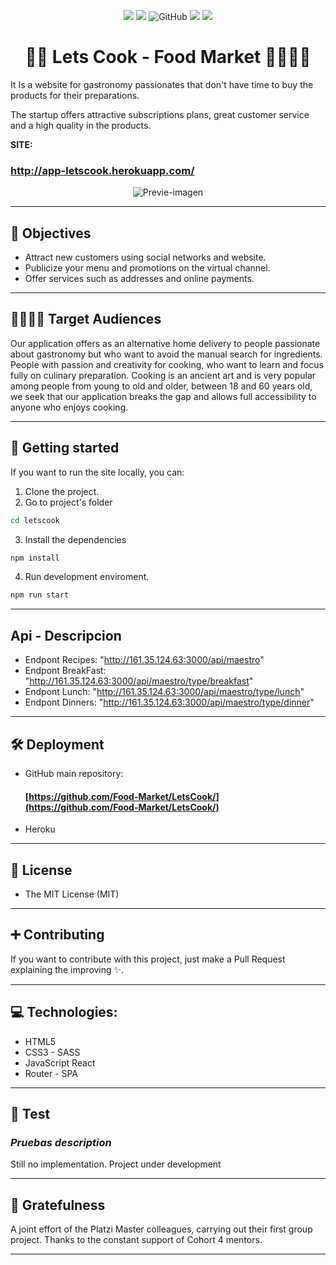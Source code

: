 <center>

<!-- ![letscook logo](https://i.imgur.com/kjBXVvE.png "letscook logo") -->

![](https://img.shields.io/github/stars/Food-Market/letscook) ![](https://img.shields.io/github/forks/Food-Market/letscook)
![GitHub](https://img.shields.io/github/license/Food-Market/LetsCook?color=%232a9d8f)
![](https://img.shields.io/github/release/Food-Market/letscook) ![](https://img.shields.io/github/issues/Food-Market/letscook)

# 🍛🥗 Lets Cook - Food Market 👩‍🍳👨‍🍳

  </center>

It Is a website for gastronomy passionates that don't have time to buy the products for their preparations.

The startup offers attractive subscriptions plans, great customer service and a high quality in the products.

**SITE:**

### http://app-letscook.herokuapp.com/

<center>

![Previe-imagen](https://i.imgur.com/gtQVQGM.png)

</center>

---

## 🎯 Objectives

- Attract new customers using social networks and website.
- Publicize your menu and promotions on the virtual channel.
- Offer services such as addresses and online payments.

---

## 👨‍👩‍👧‍👦 Target Audiences

Our application offers as an alternative home delivery to people passionate about gastronomy but who want to avoid the manual search for ingredients. People with passion and creativity for cooking, who want to learn and focus fully on culinary preparation. Cooking is an ancient art and is very popular among people from young to old and older, between 18 and 60 years old, we seek that our application breaks the gap and allows full accessibility to anyone who enjoys cooking.

---

## 🚀 Getting started

If you want to run the site locally, you can:

1. Clone the project.
2. Go to project's folder

```bash
cd letscook
```

3. Install the dependencies

```bash
npm install
```

4. Run development enviroment.

```bash
npm run start
```

---

## Api - Descripcion

- Endpont Recipes: "http://161.35.124.63:3000/api/maestro"
- Endpont BreakFast: "http://161.35.124.63:3000/api/maestro/type/breakfast"
- Endpont Lunch: "http://161.35.124.63:3000/api/maestro/type/lunch"
- Endpont Dinners: "http://161.35.124.63:3000/api/maestro/type/dinner"

---

## 🛠 Deployment

- GitHub main repository:

  #### [https://github.com/Food-Market/LetsCook/](https://github.com/Food-Market/LetsCook/)

- Heroku

---

## 🧾 License

- The MIT License (MIT)

---

## ➕ Contributing

If you want to contribute with this project, just make a Pull Request explaining the improving ✨.

---

## 💻 Technologies:

- HTML5
- CSS3 - SASS
- JavaScript
  React
- Router - SPA

---

## 🚧 Test

### _Pruebas description_

Still no implementation. Project under development

---

## 🤝 Gratefulness

A joint effort of the Platzi Master colleagues, carrying out their first group project. Thanks to the constant support of Cohort 4 mentors.

---
